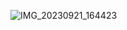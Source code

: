 

![IMG_20230921_164423](https://github.com/ImBlessedBO/MyProjects/assets/137216017/156c538e-74e7-4cc2-8ff7-b76dcd7ddf5e)
